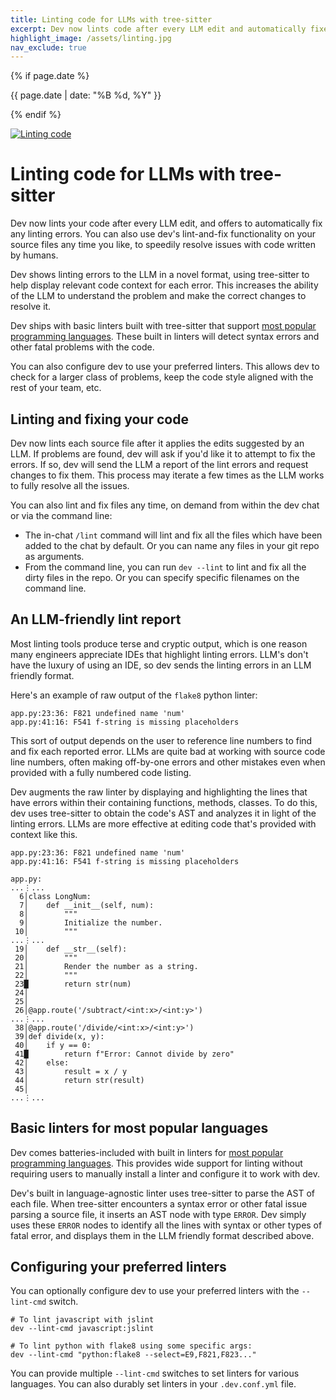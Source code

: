 ```yaml
---
title: Linting code for LLMs with tree-sitter
excerpt: Dev now lints code after every LLM edit and automatically fixes errors, using tree-sitter and AST-aware code context.
highlight_image: /assets/linting.jpg
nav_exclude: true
---
```

{% if page.date %}
<p class="post-date">{{ page.date | date: "%B %d, %Y" }}</p>
{% endif %}

[![Linting code](/assets/linting.jpg)](https://dev.chat/assets/linting.jpg)

# Linting code for LLMs with tree-sitter

Dev now lints your code after every LLM edit, and offers to automatically fix
any linting errors.
You can also use dev's lint-and-fix functionality on your source files any time
you like, to speedily resolve issues with code written by humans.

Dev shows linting errors to the LLM in a novel format,
using tree-sitter
to help display relevant code context for each
error.
This increases the ability of the LLM to understand the problem and
make the correct changes to resolve it.

Dev ships with basic linters built with tree-sitter that support
[most popular programming languages](https://github.com/Dev-AI/grep-ast/blob/main/grep_ast/parsers.py).
These built in linters will detect syntax errors and other fatal problems with the code.

You can also configure dev to use your preferred linters.
This allows dev to check for a larger class of problems, keep the code style
aligned with the rest of your team, etc.

## Linting and fixing your code

Dev now lints each source file after it applies the edits
suggested by an LLM.
If problems are found, dev will ask if you'd like it to
attempt to fix the errors.
If so, dev will send the LLM a report of the lint errors
and request changes to fix them. This process may iterate a few times
as the LLM works to fully resolve all the issues.

You can also lint and fix files any time, on demand from within the dev chat or via the
command line:

- The in-chat `/lint` command will lint and fix all the files which have
been added to the chat by default. Or you can name any files
in your git repo as arguments.
- From the command line, you can run `dev --lint` to lint and fix
all the dirty files in the repo.
Or you can specify specific filenames on the command line.


## An LLM-friendly lint report

Most linting tools produce terse and cryptic output,
which is one reason many engineers appreciate IDEs that highlight
linting errors.
LLM's don't have the luxury of using an IDE, so dev sends
the linting errors in an LLM friendly format.

Here's an example of raw output of the `flake8` python linter:

```
app.py:23:36: F821 undefined name 'num'
app.py:41:16: F541 f-string is missing placeholders
```

This sort of output depends on the user to reference line numbers to find and fix
each reported error.
LLMs are quite bad at working with source code line numbers, often
making off-by-one errors and other mistakes even when provided with
a fully numbered code listing.

Dev augments the raw linter by
displaying and
highlighting the lines that have errors within their
containing functions, methods, classes.
To do this, dev uses tree-sitter to obtain the code's AST and analyzes it
in light of the linting errors.
LLMs are more effective at editing code that's provided
with context like this.

```
app.py:23:36: F821 undefined name 'num'
app.py:41:16: F541 f-string is missing placeholders

app.py:
...⋮...
  6│class LongNum:
  7│    def __init__(self, num):
  8│        """
  9│        Initialize the number.
 10│        """
...⋮...
 19│    def __str__(self):
 20│        """
 21│        Render the number as a string.
 22│        """
 23█        return str(num)
 24│
 25│
 26│@app.route('/subtract/<int:x>/<int:y>')
...⋮...
 38│@app.route('/divide/<int:x>/<int:y>')
 39│def divide(x, y):
 40│    if y == 0:
 41█        return f"Error: Cannot divide by zero"
 42│    else:
 43│        result = x / y
 44│        return str(result)
 45│
...⋮...
```

## Basic linters for most popular languages

Dev comes batteries-included with built in linters for
[most popular programming languages](https://dev.chat/docs/languages.html).
This provides wide support for linting without requiring
users to manually install a linter and configure it to work with dev.

Dev's built in language-agnostic linter uses tree-sitter to parse
the AST of each file.
When tree-sitter encounters a syntax error or other fatal issue
parsing a source file, it inserts an AST node with type `ERROR`.
Dev simply uses these `ERROR` nodes to identify all the lines
with syntax or other types of fatal error, and displays
them in the LLM friendly format described above.

## Configuring your preferred linters

You can optionally configure dev to use
your preferred linters with the `--lint-cmd` switch.

```
# To lint javascript with jslint
dev --lint-cmd javascript:jslint

# To lint python with flake8 using some specific args:
dev --lint-cmd "python:flake8 --select=E9,F821,F823..."
```

You can provide multiple `--lint-cmd` switches
to set linters for various languages.
You can also durably set linters in your `.dev.conf.yml` file.

